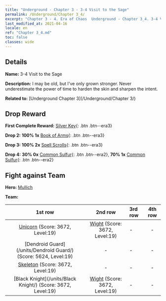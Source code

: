 ```yaml
---
title: "Underground - Chapter 3 - 3-4 Visit to the Sage"
permalink: /Underground/Chapter 3_4/
excerpt: "Chapter 3 - 4. Era of Chaos  Underground - Chapter 3_4. 3-4 Visit to the Sage"
last_modified_at: 2021-04-16
locale: en
ref: "Chapter 3_4.md"
toc: false
classes: wide
---
```


## Details

 **Name:** 3-4 Visit to the Sage

 **Description:** I may be old, but I've only grown stronger. Never underestimate the power of time to harden the skin and sharpen the intent.

 **Related to:** [Underground Chapter 3](/Underground/Chapter 3/)

## Drop Reward

 **First Complete Reward:** [Silver Key](/Items/con_693/){: .btn .btn--era3}

 **Drop 2:** **100% 1x** [Book of Arms](/Items/mat_18/){: .btn .btn--era3}

 **Drop 3:** **100% 2x** [Spell Scrolls](/Items/con_694/){: .btn .btn--era3}

 **Drop 4:** **30% 0x** [Common Sulfur](/Items/mat_9/){: .btn .btn--era2}, **70% 1x** [Common Sulfur](/Items/mat_9/){: .btn .btn--era2}


## Fight against Team
 **Hero:** [Mullich](/heroes/Mullich/)

 **Team:**


  | 1st row | 2nd row | 3rd row | 4th row |
  |:----:|:----:|:----|:----:|
  | [Unicorn](/units/Unicorn/) (Score: 3672, Level:19)  | [Wight](/units/Wight/) (Score: 3672, Level:19)  | - | - |
  | [Dendroid Guard](/units/Dendroid Guard/) (Score: 5624, Level:19)  | - | - | - |
  | [Skeleton](/units/Skeleton/) (Score: 3672, Level:19)  | - | - | - |
  | [Black Knight](/units/Black Knight/) (Score: 3672, Level:19)  | [Wight](/units/Wight/) (Score: 3672, Level:19)  | - | - |


